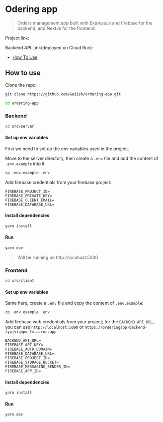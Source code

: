 # Odering app

> Orders management app built with ExpressJs and firebase for the backend, and NextJs for the frontend.

Project link:

Backend API Link(deployed on Cloud Run):

- [How To Use](#how-to-use)

## How to use

Clone the repo:

```sh
git clone https://github.com/Gaiish/ordering-app.git

cd ordering-app
```

### Backend

```sh
cd src/server
```

#### Set up env variables

First we need to set up the env variables used in the project.

Move to the server directory, then
create a `.env` file and add the content of `.env.example` into it.

```sh
cp .env.example .env
```

Add firebase credentials from your firebase project:

```env
FIREBASE_PROJECT_ID=
FIREBASE_PRIVATE_KEY=
FIREBASE_CLIENT_EMAIL=
FIREBASE_DATABASE_URL=
```

#### Install dependencies

```sh
yarn install
```

#### Run

```sh
yarn dev
```

> Will be running on http://locahost:5000

### Frontend

```sh
cd src/client
```

#### Set up env variables

Same here, create a `.env` file and copy the content of `.env.example`:

```sh
cp .env.example .env
```

Add firebase web credentials from your project; for the `BACKEND_API_URL`, you can use `http://localhost:5000` or `https://orderingapp-backend-zypjvigopq-lm.a.run.app`

```env
BACKEND_API_URL=
FIREBASE_API_KEY=
FIREBASE_AUTH_DOMAIN=
FIREBASE_DATABASE_URL=
FIREBASE_PROJECT_ID=
FIREBASE_STORAGE_BUCKET=
FIREBASE_MESSAGING_SENDER_ID=
FIREBASE_APP_ID=
```

#### Install dependencies

```sh
yarn install
```

#### Run

```sh
yarn dev
```
